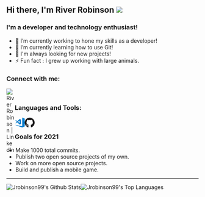 ## Hi there, I'm River Robinson <img src="https://raw.githubusercontent.com/MartinHeinz/MartinHeinz/master/wave.gif" width="30px">

### I'm a developer and technology enthusiast!
- 🔭 I’m currently working to hone my skills as a developer!
- 🌱 I’m currently learning how to use Git!
- 🔭 I'm always looking for new projects!
- ⚡ Fun fact : I grew up working with large animals.

### Connect with me:
[<img align="left" alt="River Robinson | LinkedIn" width="22px" src="https://cdn.jsdelivr.net/npm/simple-icons@v3/icons/linkedin.svg" />][linkedin]

<br>

### Languages and Tools:

<img align="left" alt="Visual Studio Code" width="26px" src="https://raw.githubusercontent.com/github/explore/80688e429a7d4ef2fca1e82350fe8e3517d3494d/topics/visual-studio-code/visual-studio-code.png" />
<img align="left" alt="GitHub" width="26px" src="https://raw.githubusercontent.com/github/explore/78df643247d429f6cc873026c0622819ad797942/topics/github/github.png" />

<br>

### Goals for 2021
- Make 1000 total commits.
- Publish two open source projects of my own.
- Work on more open source projects.
- Build and publish a mobile game.

---

<img align="left" alt="Jrobinson99's Github Stats" src="https://github-readme-stats.vercel.app/api?username=jrobinson99&show_icons=true&hide_border=true" />
<img align="left" alt="Jrobinson99's Top Languages" src="https://github-readme-stats.vercel.app/api/top-langs/?username=jrobinson99&layout=compact" />



[linkedin]: https://linkedin.com/in/river-robinson
